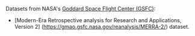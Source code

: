 Datasets from NASA's
[Goddard Space Flight Center (GSFC)](https://www.nasa.gov/goddard):

- [Modern-Era Retrospective analysis for Research and Applications, Version 2]
(https://gmao.gsfc.nasa.gov/reanalysis/MERRA-2/) dataset.
